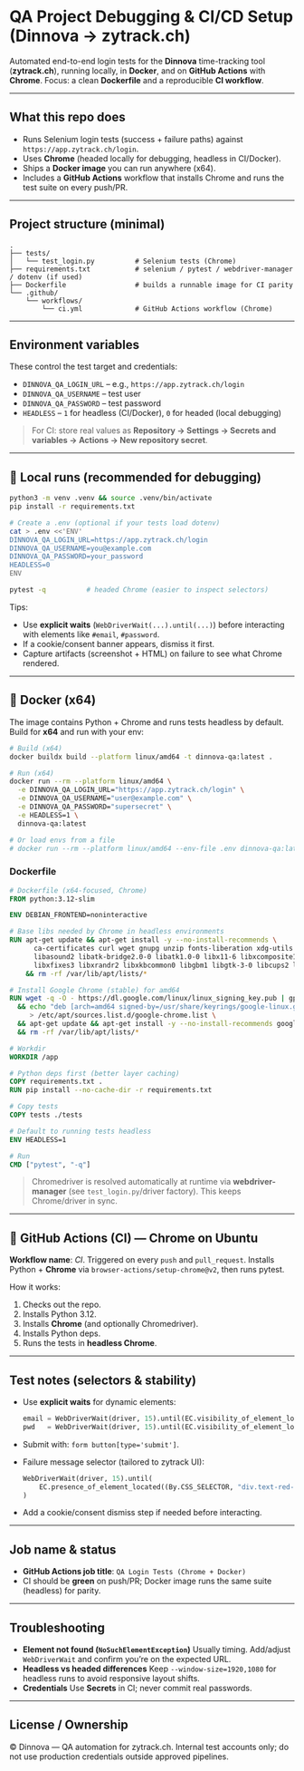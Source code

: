 # QA Project Debugging & CI/CD Setup (Dinnova → zytrack.ch)

Automated end-to-end login tests for the **Dinnova** time-tracking tool (**zytrack.ch**), running locally, in **Docker**, and on **GitHub Actions** with **Chrome**.
Focus: a clean **Dockerfile** and a reproducible **CI workflow**.

---

## What this repo does

* Runs Selenium login tests (success + failure paths) against `https://app.zytrack.ch/login`.
* Uses **Chrome** (headed locally for debugging, headless in CI/Docker).
* Ships a **Docker image** you can run anywhere (x64).
* Includes a **GitHub Actions** workflow that installs Chrome and runs the test suite on every push/PR.

---

## Project structure (minimal)

```
.
├── tests/
│   └── test_login.py          # Selenium tests (Chrome)
├── requirements.txt           # selenium / pytest / webdriver-manager / dotenv (if used)
├── Dockerfile                 # builds a runnable image for CI parity
└── .github/
    └── workflows/
        └── ci.yml             # GitHub Actions workflow (Chrome)
```

---

## Environment variables

These control the test target and credentials:

* `DINNOVA_QA_LOGIN_URL` – e.g., `https://app.zytrack.ch/login`
* `DINNOVA_QA_USERNAME` – test user
* `DINNOVA_QA_PASSWORD` – test password
* `HEADLESS` – `1` for headless (CI/Docker), `0` for headed (local debugging)

> For CI: store real values as **Repository → Settings → Secrets and variables → Actions → New repository secret**.

---

## 🧪 Local runs (recommended for debugging)

```bash
python3 -m venv .venv && source .venv/bin/activate
pip install -r requirements.txt

# Create a .env (optional if your tests load dotenv)
cat > .env <<'ENV'
DINNOVA_QA_LOGIN_URL=https://app.zytrack.ch/login
DINNOVA_QA_USERNAME=you@example.com
DINNOVA_QA_PASSWORD=your_password
HEADLESS=0
ENV

pytest -q          # headed Chrome (easier to inspect selectors)
```

Tips:

* Use **explicit waits** (`WebDriverWait(...).until(...)`) before interacting with elements like `#email`, `#password`.
* If a cookie/consent banner appears, dismiss it first.
* Capture artifacts (screenshot + HTML) on failure to see what Chrome rendered.

---

## 🐳 Docker (x64)

The image contains Python + Chrome and runs tests headless by default.
Build for **x64** and run with your env:

```bash
# Build (x64)
docker buildx build --platform linux/amd64 -t dinnova-qa:latest .

# Run (x64)
docker run --rm --platform linux/amd64 \
  -e DINNOVA_QA_LOGIN_URL="https://app.zytrack.ch/login" \
  -e DINNOVA_QA_USERNAME="user@example.com" \
  -e DINNOVA_QA_PASSWORD="supersecret" \
  -e HEADLESS=1 \
  dinnova-qa:latest

# Or load envs from a file
# docker run --rm --platform linux/amd64 --env-file .env dinnova-qa:latest
```

### Dockerfile

```dockerfile
# Dockerfile (x64-focused, Chrome)
FROM python:3.12-slim

ENV DEBIAN_FRONTEND=noninteractive

# Base libs needed by Chrome in headless environments
RUN apt-get update && apt-get install -y --no-install-recommends \
      ca-certificates curl wget gnupg unzip fonts-liberation xdg-utils \
      libasound2 libatk-bridge2.0-0 libatk1.0-0 libx11-6 libxcomposite1 libxdamage1 libxext6 \
      libxfixes3 libxrandr2 libxkbcommon0 libgbm1 libgtk-3-0 libcups2 libnspr4 libnss3 libxshmfence1 \
    && rm -rf /var/lib/apt/lists/*

# Install Google Chrome (stable) for amd64
RUN wget -q -O - https://dl.google.com/linux/linux_signing_key.pub | gpg --dearmor > /usr/share/keyrings/google-linux.gpg \
  && echo "deb [arch=amd64 signed-by=/usr/share/keyrings/google-linux.gpg] http://dl.google.com/linux/chrome/deb/ stable main" \
     > /etc/apt/sources.list.d/google-chrome.list \
  && apt-get update && apt-get install -y --no-install-recommends google-chrome-stable \
  && rm -rf /var/lib/apt/lists/*

# Workdir
WORKDIR /app

# Python deps first (better layer caching)
COPY requirements.txt .
RUN pip install --no-cache-dir -r requirements.txt

# Copy tests
COPY tests ./tests

# Default to running tests headless
ENV HEADLESS=1

# Run
CMD ["pytest", "-q"]
```

> Chromedriver is resolved automatically at runtime via **webdriver-manager** (see `test_login.py`/driver factory). This keeps Chrome/driver in sync.

---

## 🚦 GitHub Actions (CI) — Chrome on Ubuntu

**Workflow name**: *CI*.
Triggered on every `push` and `pull_request`.
Installs Python + **Chrome** via `browser-actions/setup-chrome@v2`, then runs pytest.

How it works:

1. Checks out the repo.
2. Installs Python 3.12.
3. Installs **Chrome** (and optionally Chromedriver).
4. Installs Python deps.
5. Runs the tests in **headless Chrome**.

---

## Test notes (selectors & stability)

* Use **explicit waits** for dynamic elements:

  ```python
  email = WebDriverWait(driver, 15).until(EC.visibility_of_element_located((By.ID, "email")))
  pwd   = WebDriverWait(driver, 15).until(EC.visibility_of_element_located((By.ID, "password")))
  ```
* Submit with: `form button[type='submit']`.
* Failure message selector (tailored to zytrack UI):

  ```python
  WebDriverWait(driver, 15).until(
      EC.presence_of_element_located((By.CSS_SELECTOR, "div.text-red-600"))
  )
  ```
* Add a cookie/consent dismiss step if needed before interacting.

---

## Job name & status

* **GitHub Actions job title**: `QA Login Tests (Chrome + Docker)`
* CI should be **green** on push/PR; Docker image runs the same suite (headless) for parity.

---

## Troubleshooting

* **Element not found (`NoSuchElementException`)**
  Usually timing. Add/adjust `WebDriverWait` and confirm you’re on the expected URL.
* **Headless vs headed differences**
  Keep `--window-size=1920,1080` for headless runs to avoid responsive layout shifts.
* **Credentials**
  Use **Secrets** in CI; never commit real passwords.

---

## License / Ownership

© Dinnova — QA automation for zytrack.ch.
Internal test accounts only; do not use production credentials outside approved pipelines.
